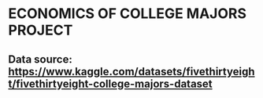 # ECONOMICS OF COLLEGE MAJORS PROJECT

## Data source: https://www.kaggle.com/datasets/fivethirtyeight/fivethirtyeight-college-majors-dataset
